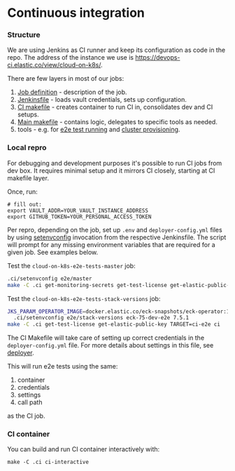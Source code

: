 # Continuous integration

### Structure

We are using Jenkins as CI runner and keep its configuration as code in the repo. The address of the instance we use is https://devops-ci.elastic.co/view/cloud-on-k8s/.

There are few layers in most of our jobs:
 
1. [Job definition](jobs) - description of the job.
2. [Jenkinsfile](pipelines) - loads vault credentials, sets up configuration. 
3. [CI makefile](Makefile) - creates container to run CI in, consolidates dev and CI setups.
4. [Main makefile](../Makefile) - contains logic, delegates to specific tools as needed.
5. tools - e.g. for [e2e test running](../test/e2e) and [cluster provisioning](../hack/deployer).

### Local repro

For debugging and development purposes it's possible to run CI jobs from dev box. It requires minimal setup and it mirrors CI closely, starting at CI makefile layer.

Once, run:
```
# fill out:
export VAULT_ADDR=YOUR_VAULT_INSTANCE_ADDRESS
export GITHUB_TOKEN=YOUR_PERSONAL_ACCESS_TOKEN
``` 

Per repro, depending on the job, set up `.env` and `deployer-config.yml` files by using [setenvconfig](setenvconfig) invocation from the respective Jenkinsfile. The script will prompt for any missing environment variables that are required for a given job. See examples below. 

Test the `cloud-on-k8s-e2e-tests-master` job:
```sh
.ci/setenvconfig e2e/master
make -C .ci get-monitoring-secrets get-test-license get-elastic-public-key TARGET=ci-build-operator-e2e-run ci
```

Test the `cloud-on-k8s-e2e-tests-stack-versions` job:
```sh
JKS_PARAM_OPERATOR_IMAGE=docker.elastic.co/eck-snapshots/eck-operator:1.0.1-SNAPSHOT-2020-02-05-7892889 \
  .ci/setenvconfig e2e/stack-versions eck-75-dev-e2e 7.5.1
make -C .ci get-test-license get-elastic-public-key TARGET=ci-e2e ci
```

The CI Makefile will take care of setting up correct credentials in the `deployer-config.yml` file. For more details about settings in this file, see [deployer](/hack/deployer/README.md#advanced-usage).

This will run e2e tests using the same:
1. container
1. credentials
1. settings
1. call path

as the CI job.

### CI container

You can build and run CI container interactively with:

```
make -C .ci ci-interactive
```
